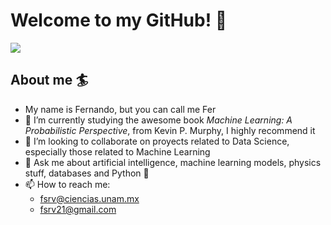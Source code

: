 # Welcome to my GitHub! 🐣

<img src="https://github-readme-streak-stats.herokuapp.com/?user=FSRV24&theme=rose_pine"/>

## About me 🏄

- My name is Fernando, but you can call me Fer
- 🌱 I’m currently studying the awesome book *Machine Learning: A Probabilistic Perspective*, from Kevin P. Murphy, I highly recommend it
- 👊 I’m looking to collaborate on proyects related to Data Science, especially those related to Machine Learning
- 💬 Ask me about artificial intelligence, machine learning models, physics stuff, databases and Python 🐍
- 📫 How to reach me:
  - fsrv@ciencias.unam.mx
  - fsrv21@gmail.com
